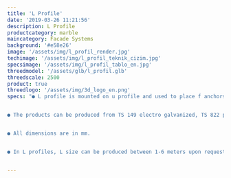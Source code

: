 ```yaml
---
title: 'L Profile'
date: '2019-03-26 11:21:56'
description: L Profile
productcategory: marble
maincategory: Facade Systems
background: '#e58e26'
image: '/assets/img/l_profil_render.jpg'
techimage: '/assets/img/l_profil_teknik_cizim.jpg'
specsimage: '/assets/img/l_profil_tablo_en.jpg'
threedmodel: '/assets/glb/l_profil.glb'
threedscale: 2500
product: true
threedlogo: '/assets/img/3d_logo_en.png'
specs: "● L profile is mounted on u profile and used to place f anchors.


● The products can be produced from TS 149 electro galvanized, TS 822 pregalvanized, 304 and 430 stainless steel upon request.


● All dimensions are in mm.


● In L profiles, L size can be produced between 1-6 meters upon request.."


---
```


